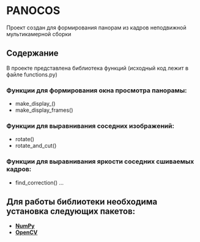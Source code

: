 # PANOCOS
Проект создан для формирования панорам из кадров неподвижной мультикамерной сборки

## Содержание
В проекте представлена библиотека функций (исходный код лежит в файле functions.py)
### Функции для формирования окна просмотра панорамы:
* make_display_()
* make_display_frames()

### Функции для выравнивания соседних изображений:
* rotate()
* rotate_and_cut()

### Функции для выравнивания яркости соседних сшиваемых кадров:
* find_correction()
...

## Для работы библиотеки необходима установка следующих пакетов:
* **[NumPy](https://numpy.org)**
* **[OpenCV](https://opencv.org/releases/)**
